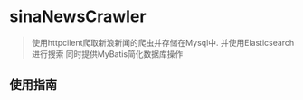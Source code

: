 # sinaNewsCrawler
> 使用httpcilent爬取新浪新闻的爬虫并存储在Mysql中. 并使用Elasticsearch进行搜索
> 同时提供MyBatis简化数据库操作
## 使用指南
